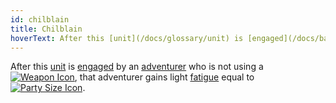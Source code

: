 ```yaml
---
id: chilblain
title: Chilblain
hoverText: After this [unit](/docs/glossary/unit) is [engaged](/docs/battles/adventurer-turn/engage) by an [adventurer](/docs/glossary/adventurer) who is not using a Weapon type item, that adventurer gains light [fatigue](/docs/glossary/fatigue) equal to [party size](/docs/glossary/party-size).
---
```


After this [unit](/docs/glossary/unit) is [engaged](/docs/battles/adventurer-turn/engage) by an [adventurer](/docs/glossary/adventurer) who is not using a [<img src="/icons/weapon.svg" alt="Weapon Icon" class="icon-svg" />](/docs/adventurer/items/types/weapon), that adventurer gains light [fatigue](/docs/glossary/fatigue) equal to [<img src="/icons/party-size.svg" alt="Party Size Icon" class="icon-svg" />](/docs/glossary/party-size).
